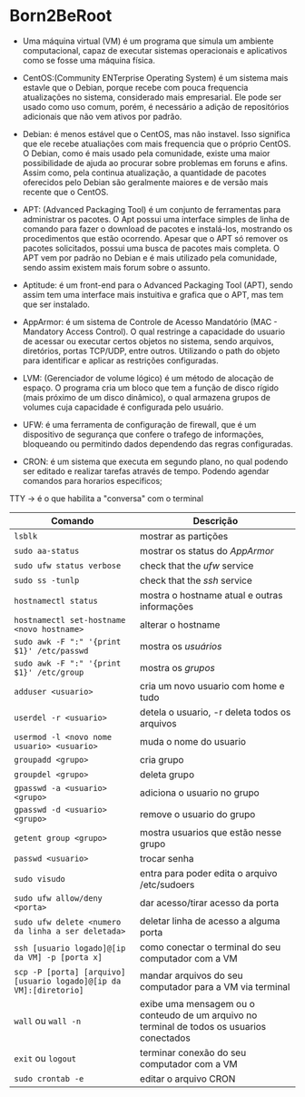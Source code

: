 # Born2BeRoot

- Uma máquina virtual (VM) é um programa que simula um ambiente computacional, capaz de executar sistemas operacionais e aplicativos como se fosse uma máquina física.

- CentOS:(Community ENTerprise Operating System) é um sistema mais estavle que o Debian, porque recebe com pouca frequencia atualizações no sistema, considerado mais empresarial. Ele pode ser usado como uso comum, porém, é necessário a adição de repositórios adicionais que não vem ativos por padrão.
- Debian: é menos estável que o CentOS, mas não instavel. Isso significa que ele recebe atualiações com mais frequencia que o próprio CentOS. O Debian, como é mais usado pela comunidade, existe uma maior possibilidade de ajuda ao procurar sobre problemas em foruns e afins. Assim como, pela continua atualização, a quantidade de pacotes oferecidos pelo Debian são geralmente maiores e de versão mais recente que o CentOS.

- APT: (Advanced Packaging Tool) é um conjunto de ferramentas para administrar os pacotes. O Apt possui uma interface simples de linha de comando para fazer o download de pacotes e instalá-los, mostrando os procedimentos que estão ocorrendo. Apesar que o APT só remover os pacotes solicitados, possui uma busca de pacotes mais completa. O APT vem por padrão no Debian e é mais utilizado pela comunidade, sendo assim existem mais forum sobre o assunto.
- Aptitude: é um front-end para o Advanced Packaging Tool (APT), sendo assim tem uma interface mais instuitiva e grafica que o APT, mas tem que ser instalado.

- AppArmor: é um sistema de Controle de Acesso Mandatório (MAC - Mandatory Access Control). O qual restringe a capacidade do usuario de acessar ou executar certos objetos no sistema, sendo arquivos, diretórios, portas TCP/UDP, entre outros. Utilizando o path do objeto para identificar e aplicar as restrições configuradas.

- LVM: (Gerenciador de volume lógico) é um método de alocação de espaço. O programa cria um bloco que tem a função de disco rígido (mais próximo de um disco dinâmico), o qual armazena grupos de volumes cuja capacidade é configurada pelo usuário.

- UFW: é uma ferramenta de configuração de firewall, que é um dispositivo de segurança que confere o trafego de informações, bloqueando ou permitindo dados dependendo das regras configuradas.

- CRON: é um sistema que executa em segundo plano, no qual podendo ser editado e realizar tarefas através de tempo. Podendo agendar comandos para horarios especificos;

TTY -> é o que habilita a "conversa" com o terminal

| Comando | Descrição |
| --- | --- |
| `lsblk` |  mostrar as partições |
| `sudo aa-status` | mostrar os status do *AppArmor* |
| `sudo ufw status verbose` |  check that the *ufw* service |
| `sudo ss -tunlp` |  check that the *ssh* service |
| `hostnamectl status` |  mostra o hostname atual e outras informações |
| `hostnamectl set-hostname <novo hostname>` |  alterar o hostname |
| `sudo awk -F ":" '{print $1}' /etc/passwd` |  mostra os *usuários* |
| `sudo awk -F ":" '{print $1}' /etc/group` |  mostra os *grupos* |
| `adduser <usuario>` |  cria um novo usuario com home e tudo |
| `userdel -r <usuario>` |  detela o usuario, -r deleta todos os arquivos |
| `usermod -l <novo nome usuario> <usuario>` |  muda o nome do usuario |
| `groupadd <grupo>` |  cria grupo |
| `groupdel <grupo>` |  deleta grupo |
| `gpasswd -a <usuario> <grupo>` |  adiciona o usuario no grupo |
| `gpasswd -d <usuario> <grupo>` |  remove o usuario do grupo |
| `getent group <grupo>` |  mostra usuarios que estão nesse grupo |
| `passwd <usuario>` |  trocar senha |
| `sudo visudo` |  entra para poder edita o arquivo /etc/sudoers |
| `sudo ufw allow/deny <porta>` | dar acesso/tirar acesso da porta |
| `sudo ufw delete <numero da linha a ser deletada>` |  deletar linha de acesso a alguma porta |
| `ssh [usuario logado]@[ip da VM] -p [porta x]` |  como conectar o terminal do seu computador com a VM |
| `scp -P [porta] [arquivo] [usuario logado]@[ip da VM]:[diretorio]` |  mandar arquivos do seu computador para a VM via terminal |
| `wall` ou `wall -n` |  exibe uma mensagem ou o conteudo de um arquivo no terminal de todos os usuarios conectados |
| `exit` ou `logout` |  terminar conexão do seu computador com a VM |
| `sudo crontab -e` |  editar o arquivo CRON |
